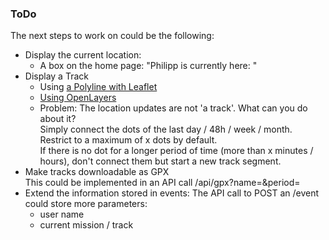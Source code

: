 ### ToDo

The next steps to work on could be the following:

* Display the current location:
  * A box on the home page: "Philipp is currently here: "
* Display a Track
  * Using [a Polyline with Leaflet](http://leafletjs.com/reference.html#polyline)
  * [Using OpenLayers](http://wiki.openstreetmap.org/wiki/Openlayers_Track_example)
  * Problem: The location updates are not 'a track'. What can you do about it?  
    Simply connect the dots of the last day / 48h / week / month.  
    Restrict to a maximum of x dots by default.  
    If there is no dot for a longer period of time (more than x minutes / hours),
    don't connect them but start a new track segment.
* Make tracks downloadable as GPX  
  This could be implemented in an API call /api/gpx?name=<name>&period=<weeks>
* Extend the information stored in events:
  The API call to POST an /event could store more parameters:
  * user name
  * current mission / track

